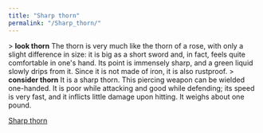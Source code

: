 ```yaml
---
title: "Sharp thorn"
permalink: "/Sharp_thorn/"
---
```


\> **look thorn**
The thorn is very much like the thorn of a rose, with only a slight
difference
in size: it is big as a short sword and, in fact, feels quite
comfortable in
one's hand. Its point is immensely sharp, and a green liquid slowly
drips from
it. Since it is not made of iron, it is also rustproof.
\> **consider thorn**
It is a sharp thorn.
This piercing weapon can be wielded one-handed.
It is poor while attacking and good while defending; its speed is very
fast, and it inflicts little damage upon hitting.
It weighs about one pound.

[Sharp thorn](Category:_Piercing_weapons "wikilink")
